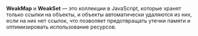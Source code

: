 **WeakMap** и **WeakSet** — это коллекции в JavaScript, которые хранят только ссылки на объекты, и объекты автоматически удаляются из них, если на них нет ссылок, что позволяет предотвращать утечки памяти и оптимизировать использование ресурсов.